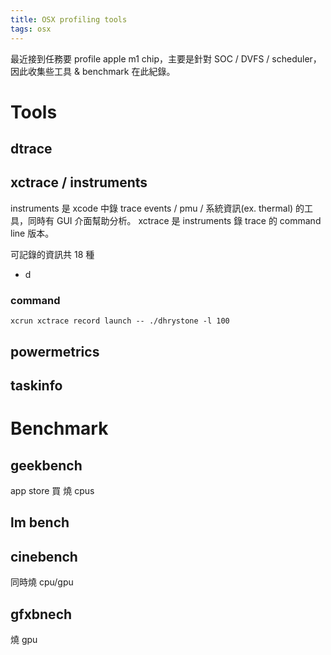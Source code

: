 ```yaml
---
title: OSX profiling tools
tags: osx
---
```


最近接到任務要 profile apple m1 chip，主要是針對 SOC / DVFS / scheduler，因此收集些工具 & benchmark 在此紀錄。

# Tools

## dtrace

## xctrace / instruments
instruments 是 xcode 中錄 trace events / pmu / 系統資訊(ex. thermal) 的工具，同時有 GUI 介面幫助分析。
xctrace 是 instruments 錄 trace 的 command line 版本。

可記錄的資訊共 18 種
* d

### command
```
xcrun xctrace record launch -- ./dhrystone -l 100
```

## powermetrics

## taskinfo

# Benchmark

## geekbench

app store 買
燒 cpus

## lm bench

## cinebench

同時燒 cpu/gpu

## gfxbnech

燒 gpu